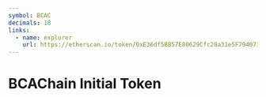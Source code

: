 ```yaml
---
symbol: BCAC
decimals: 18
links:
  - name: explorer
    url: https://etherscan.io/token/0xE36df5BB57E80629Cfc28a31e5F794071c085ECa
---
```


# BCAChain Initial Token

